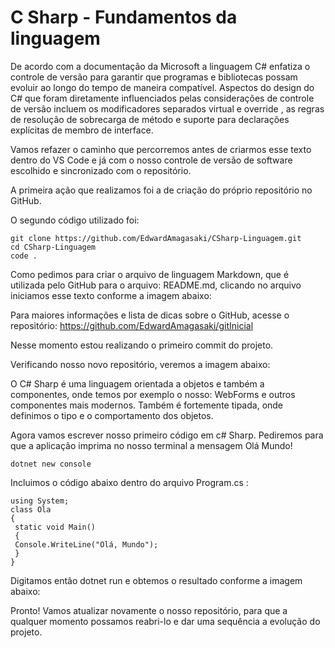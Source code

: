 # C Sharp - Fundamentos da linguagem

De acordo com a documentação da Microsoft a linguagem C# enfatiza o controle de versão para garantir que programas e bibliotecas possam evoluir ao longo do tempo de maneira compatível. Aspectos do design do C# que
foram diretamente influenciados pelas considerações de controle de versão incluem os
modificadores separados virtual e override , as regras de resolução de sobrecarga de
método e suporte para declarações explícitas de membro de interface.

Vamos refazer o caminho que percorremos antes de criarmos esse texto dentro do VS Code e já com o nosso controle de versão de software escolhido e sincronizado com o repositório.

A primeira ação que realizamos foi a de criação do próprio repositório no GitHub.

O segundo código utilizado foi:

```
git clone https://github.com/EdwardAmagasaki/CSharp-Linguagem.git
cd CSharp-Linguagem
code .
```
Como pedimos para criar o arquivo de linguagem Markdown, que é utilizada pelo GitHub para o arquivo: README.md,
clicando no arquivo iniciamos esse texto conforme a imagem abaixo:

Para maiores informações e lista de dicas sobre o GitHub, acesse o repositório: 
https://github.com/EdwardAmagasaki/gitInicial

Nesse momento estou realizando o primeiro commit do projeto.

Verificando nosso novo repositório, veremos a imagem abaixo:

O C# Sharp é uma linguagem orientada a objetos e também a componentes, onde temos por exemplo o nosso: WebForms e outros componentes mais modernos. Também é fortemente tipada, onde definimos o tipo e o comportamento dos objetos. 

Agora vamos escrever nosso primeiro código em c# Sharp. Pediremos para que a aplicação imprima no nosso terminal a mensagem Olá Mundo!

```
dotnet new console
```
Incluimos o código abaixo dentro do arquivo Program.cs :
```
using System;
class Ola
{
 static void Main()
 {
 Console.WriteLine("Olá, Mundo");
 }
}

```
Digitamos então dotnet run e obtemos o resultado conforme a imagem abaixo:

Pronto! Vamos atualizar novamente o nosso repositório, para que a qualquer momento possamos reabri-lo e dar 
uma sequência a evolução do projeto.